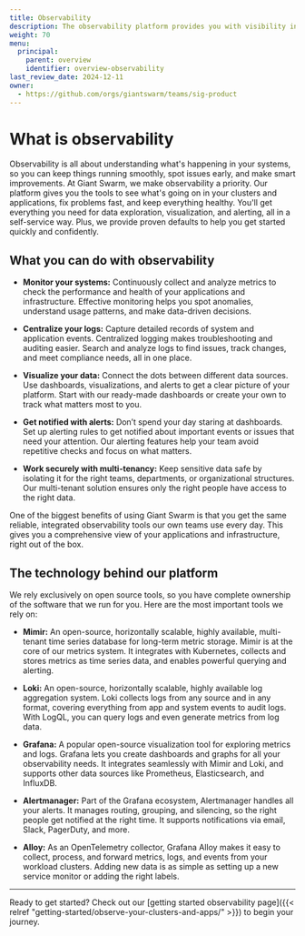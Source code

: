 ```yaml
---
title: Observability
description: The observability platform provides you with visibility into the Giant Swarm platform, your cluster fleet, and application workloads.
weight: 70
menu:
  principal:
    parent: overview
    identifier: overview-observability
last_review_date: 2024-12-11
owner:
  - https://github.com/orgs/giantswarm/teams/sig-product
---
```


# What is observability

Observability is all about understanding what's happening in your systems, so you can keep things running smoothly, spot issues early, and make smart improvements. At Giant Swarm, we make observability a priority. Our platform gives you the tools to see what's going on in your clusters and applications, fix problems fast, and keep everything healthy. You'll get everything you need for data exploration, visualization, and alerting, all in a self-service way. Plus, we provide proven defaults to help you get started quickly and confidently.

## What you can do with observability

- **Monitor your systems:** Continuously collect and analyze metrics to check the performance and health of your applications and infrastructure. Effective monitoring helps you spot anomalies, understand usage patterns, and make data-driven decisions.

- **Centralize your logs:** Capture detailed records of system and application events. Centralized logging makes troubleshooting and auditing easier. Search and analyze logs to find issues, track changes, and meet compliance needs, all in one place.

- **Visualize your data:** Connect the dots between different data sources. Use dashboards, visualizations, and alerts to get a clear picture of your platform. Start with our ready-made dashboards or create your own to track what matters most to you.

- **Get notified with alerts:** Don’t spend your day staring at dashboards. Set up alerting rules to get notified about important events or issues that need your attention. Our alerting features help your team avoid repetitive checks and focus on what matters.

- **Work securely with multi-tenancy:** Keep sensitive data safe by isolating it for the right teams, departments, or organizational structures. Our multi-tenant solution ensures only the right people have access to the right data.

One of the biggest benefits of using Giant Swarm is that you get the same reliable, integrated observability tools our own teams use every day. This gives you a comprehensive view of your applications and infrastructure, right out of the box.

## The technology behind our platform

We rely exclusively on open source tools, so you have complete ownership of the software that we run for you.
Here are the most important tools we rely on:


- **Mimir:** An open-source, horizontally scalable, highly available, multi-tenant time series database for long-term metric storage. Mimir is at the core of our metrics system. It integrates with Kubernetes, collects and stores metrics as time series data, and enables powerful querying and alerting.

- **Loki:** An open-source, horizontally scalable, highly available log aggregation system. Loki collects logs from any source and in any format, covering everything from app and system events to audit logs. With LogQL, you can query logs and even generate metrics from log data.

- **Grafana:** A popular open-source visualization tool for exploring metrics and logs. Grafana lets you create dashboards and graphs for all your observability needs. It integrates seamlessly with Mimir and Loki, and supports other data sources like Prometheus, Elasticsearch, and InfluxDB.

- **Alertmanager:** Part of the Grafana ecosystem, Alertmanager handles all your alerts. It manages routing, grouping, and silencing, so the right people get notified at the right time. It supports notifications via email, Slack, PagerDuty, and more.

- **Alloy:** As an OpenTelemetry collector, Grafana Alloy makes it easy to collect, process, and forward metrics, logs, and events from your workload clusters. Adding new data is as simple as setting up a new service monitor or adding the right labels.

---

Ready to get started? Check out our [getting started observability page]({{< relref "getting-started/observe-your-clusters-and-apps/" >}}) to begin your journey.

